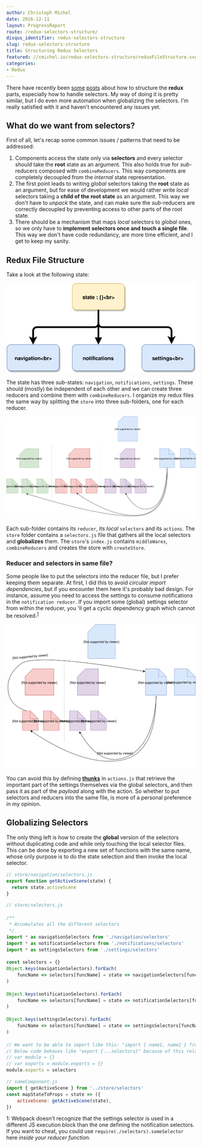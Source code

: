 ```yaml
---
author: Christoph Michel
date: 2016-12-11
layout: ProgressReport
route: /redux-selectors-structure/
disqus_identifier: redux-selectors-structure
slug: redux-selectors-structure
title: Structuring Redux Selectors
featured: //cmichel.io/redux-selectors-structure/reduxFileStructure.svg
categories:
- Redux
---
```


There have recently been [some](http://randycoulman.com/blog/2016/11/29/globalizing-redux-selectors/) 
[posts](http://www.datchley.name/scoped-selectors-for-redux-modules/) about how to structure the **redux** parts, especially how to handle selectors.
My way of doing it is pretty similar, but I do even more automation when globalizing the selectors.
I'm really satisfied with it and haven't encountered any issues yet.

## What do we want from selectors?
First of all, let's recap some common issues / patterns that need to be addressed:
1. Components access the state only via **selectors** and every selector should take the **root** state as an argument.
    This also holds true for _sub_-reducers composed with `combineReducers`.
    This way components are completely decoupled from the _internal_ state representation.
2. The first point leads to writing _global_ selectors taking the **root** state as an argument, but for ease of development we would rather write _local_ selectors taking a
    **child of the root state** as an argument. This way we don't have to _unpack_ the state, and can make sure the _sub_-reducers are
    correctly decoupled by preventing access to other parts of the root state.
3. There should be a mechanism that maps _local_ selectors to _global_ ones, so we only have to **implement selectors once and touch a single file**. This way we don't have code redundancy,
    are more time efficient, and I get to keep my sanity.

## Redux File Structure
Take a look at the following state:

![Redux state](./stateTree.svg)

The state has three _sub_-states: `navigation`, `notifications`, `settings`. These should (mostly) be independent of each other and we can create three reducers and combine them with
`combineReducers`.
I organize my redux files the same way by splitting the `store` into three sub-folders, one for each reducer.

![Redux state](./reduxFileStructure.svg)

Each sub-folder contains its `reducer`, its _local_ `selectors` and its `actions`. The `store` folder contains a `selectors.js` file that gathers all the local selectors and
**globalizes** them. The `store`'s `index.js` contains `middleWares`, `combineReducers` and creates the store with `createStore`.

### Reducer and selectors in same file?
Some people like to put the selectors into the reducer file, but I prefer keeping them separate.
At first, I did this to avoid _circular import dependencies_, but if you encounter them here it's probably bad design.
For instance, assume you need to access the settings to consume notifications in the `notification reducer`. 
If you import some (global) settings selector from within the reducer, you 'll get a cyclic dependency graph which cannot be resolved.<sup>[1](#footnote1)</sup>

![Redux state](./reduxCircularDependency.svg)

You can avoid this by defining [**thunks**](https://github.com/gaearon/redux-thunk) in `actions.js` that retrieve the important part of the settings themselves
via the global selectors, and then pass it as part of the _payload_ along with the action.
So whether to put selectors and reducers into the same file, is more of a personal preference in my opinion.

## Globalizing Selectors
The only thing left is how to create the **global** version of the selectors without duplicating code and while only touching the local selector files.
This can be done by exporting a new set of functions with the same name, whose only purpose is to do the state selection and then invoke the local selector.

```js
// store/navigation/selectors.js
export function getActiveScene(state) {
  return state.activeScene
}
```

```js
// store/selectors.js

/**
 * Accumulates all the different selectors
 */
import * as navigationSelectors from './navigation/selectors'
import * as notificationSelectors from './notifications/selectors'
import * as settingsSelectors from './settings/selectors'

const selectors = {}
Object.keys(navigationSelectors).forEach(
    funcName => selectors[funcName] = state => navigationSelectors[funcName](state.navigation),
)

Object.keys(notificationSelectors).forEach(
    funcName => selectors[funcName] = state => notificationSelectors[funcName](state.notifications),
)

Object.keys(settingsSelectors).forEach(
    funcName => selectors[funcName] = state => settingsSelectors[funcName](state.settings),
)

// We want to be able to import like this: "import { name1, name2 } from 'selectors'"
// Below code behaves like "export {...selectors}" because of this relationship:
// var module = {}
// var exports = module.exports = {}
module.exports = selectors
```

```js
// someComponent.js
import { getActiveScene } from '../store/selectors'
const mapStateToProps = state => ({
    activeScene: getActiveScene(state),
})
```

<a name="footnote1">1</a>: Webpack doesn't recognize that the settings selector is used in a different JS execution block than the one defining the notification selectors.
If you want to cheat, you could use `require(./selectors).someSelector` here _inside your reducer function_.